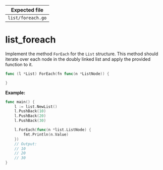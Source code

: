 | Expected file     |
| ----------------- |
| `list/foreach.go` |

# list_foreach

Implement the method `ForEach` for the `List` structure. This method should iterate over each node in the doubly linked list and apply the provided function to it.

```go
func (l *List) ForEach(fn func(n *ListNode)) {

}
```

**Example:**

```go
func main() {
	l := list.NewList()
	l.PushBack(10)
	l.PushBack(20)
	l.PushBack(30)

	l.ForEach(func(n *list.ListNode) {
		fmt.Println(n.Value)
	})
	// Output:
	// 10
	// 20
	// 30
}
```
